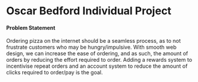 # Oscar Bedford Individual Project

#### Problem Statement
Ordering pizza on the internet should be a seamless process, as to not
frustrate customers who may be hungry/impulsive. With smooth web design,
we can increase the ease of ordering, and as such, the amount of orders by reducing
the effort required to order. Adding a rewards system to incentivise repeat orders and
an account system to reduce the amount of clicks required to order/pay is the goal.
